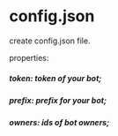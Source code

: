 # config.json

create config.json file.

properties: 

##### token: token of your bot;
##### prefix: prefix for your bot;
##### owners: ids of bot owners;